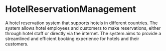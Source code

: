 # HotelReservationManagement
A hotel reservation system that supports hotels in different countries. The system allows hotel employees and customers to make reservations, either through hotel staff or directly via the internet. The system aims to provide a streamlined and efficient booking experience for hotels and their customers.

